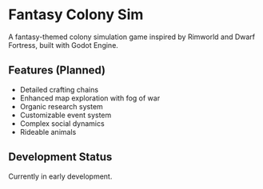 # Fantasy Colony Sim

A fantasy-themed colony simulation game inspired by Rimworld and Dwarf Fortress, built with Godot Engine.

## Features (Planned)
- Detailed crafting chains
- Enhanced map exploration with fog of war
- Organic research system
- Customizable event system
- Complex social dynamics
- Rideable animals

## Development Status
Currently in early development.

